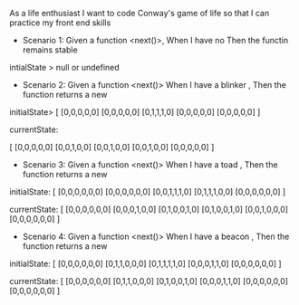 As a life enthusiast
I want to code Conway's game of life
so that I can practice my front end skills

- Scenario 1:
Given a function <next()>,
When I have no <initialState>
Then the functin remains stable

intialState > null or undefined

- Scenario 2:
Given a function <next()>
When I have a blinker <initialState>,
Then the function returns a new <currentState>

initialState>
[ 
    [0,0,0,0,0]
    [0,0,0,0,0]
    [0,1,1,1,0]
    [0,0,0,0,0]
    [0,0,0,0,0]
]

currentState:

[ 
    [0,0,0,0,0]
    [0,0,1,0,0]
    [0,0,1,0,0]
    [0,0,1,0,0]
    [0,0,0,0,0]
]


- Scenario 3:
Given a function <next()>
When I have a toad <initialState>,
Then the function returns a new <currentState>

initialState:
[ 
    [0,0,0,0,0,0]
    [0,0,0,0,0,0]
    [0,0,1,1,1,0]
    [0,1,1,1,0,0]
    [0,0,0,0,0,0]
]

currentState:
[ 
    [0,0,0,0,0,0]
    [0,0,0,1,0,0]
    [0,1,0,0,1,0]
    [0,1,0,0,1,0]
    [0,0,1,0,0,0]
    [0,0,0,0,0,0]
]


- Scenario 4:
Given a function <next()>
When I have a beacon <initialState>,
Then the function returns a new <currentState>

initialState:
[ 
    [0,0,0,0,0,0]
    [0,1,1,0,0,0]
    [0,1,1,1,1,0]
    [0,0,0,1,1,0]
    [0,0,0,0,0,0]
]

currentState:
[ 
    [0,0,0,0,0,0]
    [0,1,1,0,0,0]
    [0,1,0,0,1,0]
    [0,0,0,1,1,0]
    [0,0,0,0,0,0]
    [0,0,0,0,0,0]
]